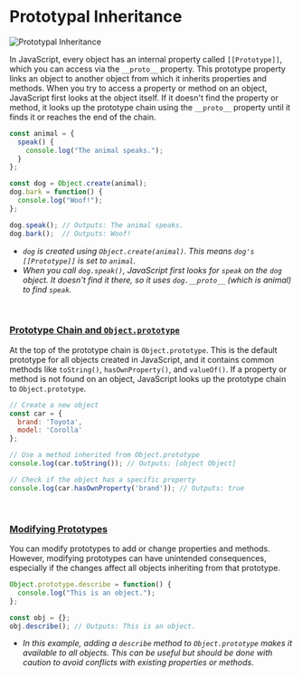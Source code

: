 # Prototypal Inheritance

![Prototypal Inheritance](https://content.antistatique.net/app/uploads/2023/10/6346760642363392.png)

In JavaScript, every object has an internal property called `[[Prototype]]`, which you can access via the `__proto__` property. This prototype property links an object to another object from which it inherits properties and methods. When you try to access a property or method on an object, JavaScript first looks at the object itself. If it doesn't find the property or method, it looks up the prototype chain using the `__proto__` property until it finds it or reaches the end of the chain.

```jsx
const animal = {
  speak() {
    console.log("The animal speaks.");
  }
};

const dog = Object.create(animal);
dog.bark = function() {
  console.log("Woof!");
};

dog.speak(); // Outputs: The animal speaks.
dog.bark();  // Outputs: Woof!
```

- _`dog` is created using `Object.create(animal)`. This means `dog's [[Prototype]]` is set to `animal`._
- _When you call `dog.speak()`, JavaScript first looks for `speak` on the `dog` object. It doesn't find it there, so it uses `dog.__proto__` (which is animal) to find `speak`._

<br>

### <ins>Prototype Chain and `Object.prototype`</ins>

At the top of the prototype chain is `Object.prototype`. This is the default prototype for all objects created in JavaScript, and it contains common methods like `toString()`, `hasOwnProperty()`, and `valueOf()`. If a property or method is not found on an object, JavaScript looks up the prototype chain to `Object.prototype`.
```jsx
// Create a new object
const car = {
  brand: 'Toyota',
  model: 'Corolla'
};

// Use a method inherited from Object.prototype
console.log(car.toString()); // Outputs: [object Object]

// Check if the object has a specific property
console.log(car.hasOwnProperty('brand')); // Outputs: true
```

<br>

### <ins>Modifying Prototypes</ins>
You can modify prototypes to add or change properties and methods. However, modifying prototypes can have unintended consequences, especially if the changes affect all objects inheriting from that prototype.
```jsx
Object.prototype.describe = function() {
  console.log("This is an object.");
};

const obj = {};
obj.describe(); // Outputs: This is an object.
```
- _In this example, adding a `describe` method to `Object.prototype` makes it available to all objects. This can be useful but should be done with caution to avoid conflicts with existing properties or methods._